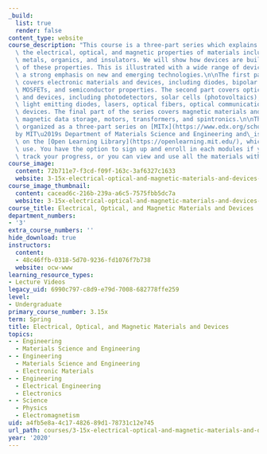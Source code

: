 ```yaml
---
_build:
  list: true
  render: false
content_type: website
course_description: "This course is a three-part series which explains the basis of\
  \ the electrical, optical, and magnetic properties of materials including semiconductors,\
  \ metals, organics, and insulators. We will show how devices are built to take advantage\
  \ of these properties. This is illustrated with a wide range of devices, placing\
  \ a strong emphasis on new and emerging technologies.\n\nThe first part of the course\
  \ covers electronic materials and devices, including diodes, bipolar junction transistors,\
  \ MOSFETs, and semiconductor properties. The second part covers optical materials\
  \ and devices, including photodetectors, solar cells (photovoltaics), displays,\
  \ light emitting diodes, lasers, optical fibers, optical communications, and photonic\
  \ devices. The final part of the series covers magnetic materials and devices, including\
  \ magnetic data storage, motors, transformers, and spintronics.\n\nThis course was\
  \ organized as a three-part series on [MITx](https://www.edx.org/school/mitx)\_\
  by MIT\u2019s Department of Materials Science and Engineering and\_is now archived\
  \ on the [Open Learning Library](https://openlearning.mit.edu/), which is free to\
  \ use. You have the option to sign up and enroll in each modules if you want to\
  \ track your progress, or you can view and use all the materials without enrolling.\n"
course_image:
  content: 72b711e7-f3cd-f09f-163c-3af6327c1633
  website: 3-15x-electrical-optical-and-magnetic-materials-and-devices-spring-2020
course_image_thumbnail:
  content: cacead6c-216b-239a-a6c5-7575fbb5dc7a
  website: 3-15x-electrical-optical-and-magnetic-materials-and-devices-spring-2020
course_title: Electrical, Optical, and Magnetic Materials and Devices
department_numbers:
- '3'
extra_course_numbers: ''
hide_download: true
instructors:
  content:
  - 48c46ffb-0318-5d70-9236-fd1076f7b738
  website: ocw-www
learning_resource_types:
- Lecture Videos
legacy_uid: 6990c797-c8d9-e79d-7008-682778ffe259
level:
- Undergraduate
primary_course_number: 3.15x
term: Spring
title: Electrical, Optical, and Magnetic Materials and Devices
topics:
- - Engineering
  - Materials Science and Engineering
- - Engineering
  - Materials Science and Engineering
  - Electronic Materials
- - Engineering
  - Electrical Engineering
  - Electronics
- - Science
  - Physics
  - Electromagnetism
uid: a4fb5e8a-4c17-4826-89d1-78731c12e745
url_path: courses/3-15x-electrical-optical-and-magnetic-materials-and-devices-spring-2020
year: '2020'
---
```

